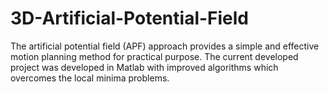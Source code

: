 # 3D-Artificial-Potential-Field
The artificial potential field (APF) approach provides a simple and effective motion planning method for practical purpose. The current developed project was developed in Matlab with improved algorithms which overcomes the local minima problems.
